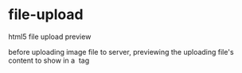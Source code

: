 # file-upload
html5 file upload  preview

before uploading image file to server, previewing the uploading file's content to show in a <image> tag 
